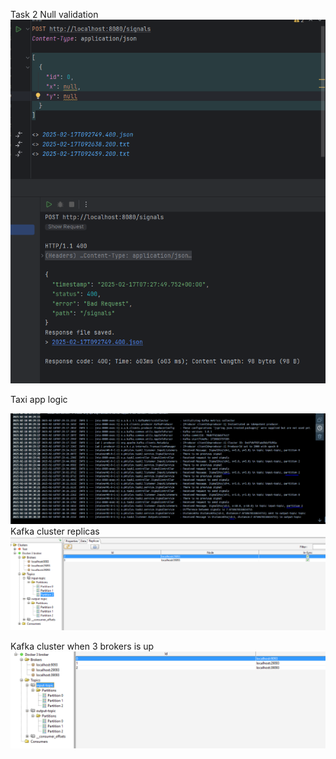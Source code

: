 Task 2
Null validation
![img_1.png](img_1.png)

Taxi app logic

![img_4.png](img_4.png)
Kafka cluster replicas 
![img_3.png](img_3.png)


Kafka cluster when 3 brokers is up
![img.png](img.png)

